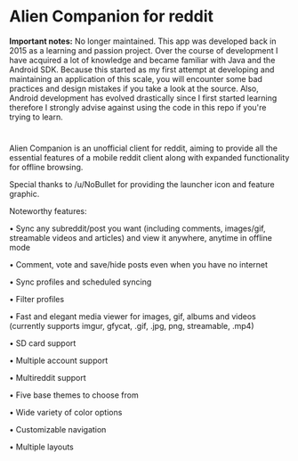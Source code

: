 # Alien Companion for reddit

**Important notes:** No longer maintained. This app was developed back in 2015 as a learning and passion project. Over the course of development I have acquired a lot of
knowledge and became familiar with Java and the Android SDK. Because this started as my first attempt at developing and maintaining an application of this scale, you
will encounter some bad practices and design mistakes if you take a look at the source. Also, Android development has evolved drastically since I first started learning
therefore I strongly advise against using the code in this repo if you're trying to learn.

#

Alien Companion is an unofficial client for reddit, aiming to provide all the essential features of a mobile reddit client along with expanded functionality for offline browsing.

Special thanks to /u/NoBullet for providing the launcher icon and feature graphic.

Noteworthy features:

&bull; Sync any subreddit/post you want (including comments, images/gif, streamable videos and articles) and view it anywhere, anytime in offline mode

&bull; Comment, vote and save/hide posts even when you have no internet

&bull; Sync profiles and scheduled syncing

&bull; Filter profiles

&bull; Fast and elegant media viewer for images, gif, albums and videos (currently supports imgur, gfycat, .gif, .jpg, png, streamable, .mp4)

&bull; SD card support

&bull; Multiple account support

&bull; Multireddit support

&bull; Five base themes to choose from

&bull; Wide variety of color options

&bull; Customizable navigation

&bull; Multiple layouts
